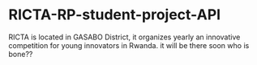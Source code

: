 # RICTA-RP-student-project-API
RICTA is located in GASABO District, it organizes yearly an innovative competition for young innovators in Rwanda. 
it will be there soon
who is bone??